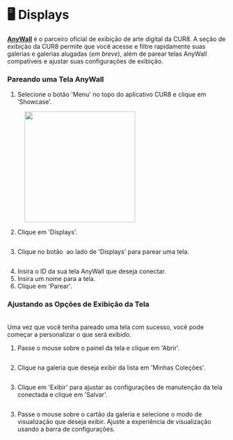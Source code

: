 # 🖥️ Displays

[**AnyWall**](https://www.anywall.io/) é o parceiro oficial de exibição de arte digital da CUR8. A seção de exibição da CUR8 permite que você acesse e filtre rapidamente suas galerias e galerias alugadas (_em breve_), além de parear telas AnyWall compatíveis e ajustar suas configurações de exibição.

### Pareando uma Tela AnyWall



1. Selecione o botão 'Menu' no topo do aplicativo CUR8 e clique em ‘Showcase’.

<figure><img src="../../.gitbook/assets/Screenshot 2025-01-03 at 10.48.05.png" alt="" width="254"><figcaption></figcaption></figure>

2. Clique em 'Displays'.

<figure><img src="../../.gitbook/assets/Screenshot 2025-01-03 at 12.14.18.png" alt=""><figcaption></figcaption></figure>

3. Clique no botão <img src="../../.gitbook/assets/Screenshot 2024-04-12 at 08.27.05.png" alt="" data-size="line"> ao lado de 'Displays' para parear uma tela.

<figure><img src="../../.gitbook/assets/Screenshot 2024-04-30 at 10.28.52.png" alt=""><figcaption></figcaption></figure>

4. Insira o ID da sua tela AnyWall que deseja conectar.
5. Insira um nome para a tela.&#x20;
6. Clique em 'Parear'.

### Ajustando as Opções de Exibição da Tela

\
Uma vez que você tenha pareado uma tela com sucesso, você pode começar a personalizar o que será exibido.

1. Passe o mouse sobre o painel da tela e clique em 'Abrir'.&#x20;

<figure><img src="../../.gitbook/assets/Screenshot 2025-01-03 at 12.16.39.png" alt=""><figcaption></figcaption></figure>

2. Clique na galeria que deseja exibir da lista em 'Minhas Coleções'.

<figure><img src="../../.gitbook/assets/Screenshot 2025-01-03 at 12.18.04.png" alt=""><figcaption></figcaption></figure>

3. Clique em 'Exibir' para ajustar as configurações de manutenção da tela conectada e clique em 'Salvar'.

<figure><img src="../../.gitbook/assets/Screenshot 2025-01-03 at 12.18.47.png" alt=""><figcaption></figcaption></figure>

3. Passe o mouse sobre o cartão da galeria e selecione o modo de visualização que deseja exibir. Ajuste a experiência de visualização usando a barra de configurações.

<figure><img src="../../.gitbook/assets/Screenshot 2025-01-03 at 12.21.08.png" alt=""><figcaption></figcaption></figure>